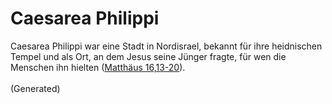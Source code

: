# Caesarea Philippi
Caesarea Philippi war eine Stadt in Nordisrael, bekannt für ihre heidnischen Tempel und als Ort, an dem Jesus seine Jünger fragte, für wen die Menschen ihn hielten ([Matthäus 16,13-20](https://www.bibleserver.com/LUT/Matth%C3%A4us16%2C13-20)).<br><br>(Generated)